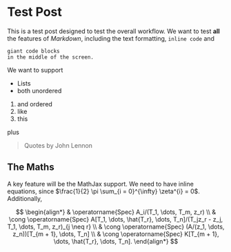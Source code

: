 # Test Post

This is a test post designed to test the overall workflow.
We want to test **all** the features of _Markdown_, including the
text formatting, `inline code` and

```
giant code blocks
in the middle of the screen.
```

We want to support 

- Lists
- both unordered

1. and ordered
1. like
1. this

plus

> Quotes by John Lennon

## The Maths

A key feature will be the MathJax support. We need to have inline equations, since $\frac{1}{2} \pi \sum_{i = 0}^{\infty} \zeta^{i} = 0$. Additionally,

$$
\begin{align*}
        & \operatorname{Spec} A_i/(T_1, \dots, T_m, z_r) \\ 
        & \cong \operatorname{Spec} A[T_1, \dots, \hat{T_r}, \dots, T_n]/(T_jz_r - z_j, T_1, \dots, T_m, z_r)_{j \neq r} \\
        & \cong \operatorname{Spec} (A/(z_1, \dots, z_n))[T_{m + 1}, \dots, T_n] \\
        & \cong \operatorname{Spec} K[T_{m + 1}, \dots, \hat{T_r}, \dots, T_n].
\end{align*}
$$